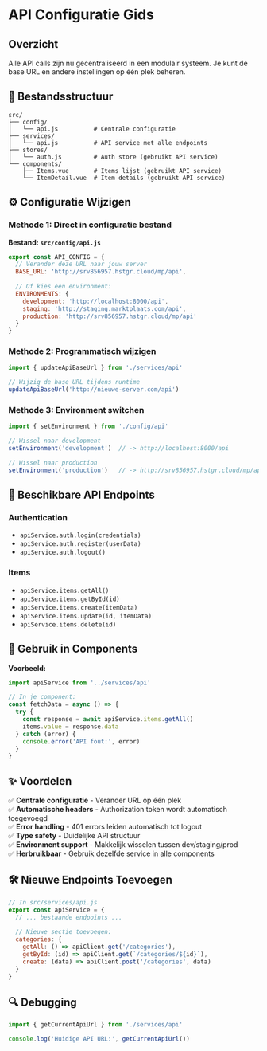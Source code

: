 # API Configuratie Gids

## Overzicht

Alle API calls zijn nu gecentraliseerd in een modulair systeem. Je kunt de base URL en andere instellingen op één plek beheren.

## 📁 Bestandsstructuur

```
src/
├── config/
│   └── api.js          # Centrale configuratie
├── services/
│   └── api.js          # API service met alle endpoints
├── stores/
│   └── auth.js         # Auth store (gebruikt API service)
└── components/
    ├── Items.vue       # Items lijst (gebruikt API service)
    └── ItemDetail.vue  # Item details (gebruikt API service)
```

## ⚙️ Configuratie Wijzigen

### Methode 1: Direct in configuratie bestand

**Bestand: `src/config/api.js`**

```javascript
export const API_CONFIG = {
  // Verander deze URL naar jouw server
  BASE_URL: 'http://srv856957.hstgr.cloud/mp/api',
  
  // Of kies een environment:
  ENVIRONMENTS: {
    development: 'http://localhost:8000/api',
    staging: 'http://staging.marktplaats.com/api', 
    production: 'http://srv856957.hstgr.cloud/mp/api'
  }
}
```

### Methode 2: Programmatisch wijzigen

```javascript
import { updateApiBaseUrl } from './services/api'

// Wijzig de base URL tijdens runtime
updateApiBaseUrl('http://nieuwe-server.com/api')
```

### Methode 3: Environment switchen

```javascript
import { setEnvironment } from './config/api'

// Wissel naar development
setEnvironment('development')  // -> http://localhost:8000/api

// Wissel naar production  
setEnvironment('production')   // -> http://srv856957.hstgr.cloud/mp/api
```

## 🔧 Beschikbare API Endpoints

### Authentication
- `apiService.auth.login(credentials)`
- `apiService.auth.register(userData)`
- `apiService.auth.logout()`

### Items
- `apiService.items.getAll()`
- `apiService.items.getById(id)`
- `apiService.items.create(itemData)`
- `apiService.items.update(id, itemData)`
- `apiService.items.delete(id)`

## 🚀 Gebruik in Components

**Voorbeeld:**

```javascript
import apiService from '../services/api'

// In je component:
const fetchData = async () => {
  try {
    const response = await apiService.items.getAll()
    items.value = response.data
  } catch (error) {
    console.error('API fout:', error)
  }
}
```

## ✨ Voordelen

✅ **Centrale configuratie** - Verander URL op één plek  
✅ **Automatische headers** - Authorization token wordt automatisch toegevoegd  
✅ **Error handling** - 401 errors leiden automatisch tot logout  
✅ **Type safety** - Duidelijke API structuur  
✅ **Environment support** - Makkelijk wisselen tussen dev/staging/prod  
✅ **Herbruikbaar** - Gebruik dezelfde service in alle components  

## 🛠️ Nieuwe Endpoints Toevoegen

```javascript
// In src/services/api.js
export const apiService = {
  // ... bestaande endpoints ...
  
  // Nieuwe sectie toevoegen:
  categories: {
    getAll: () => apiClient.get('/categories'),
    getById: (id) => apiClient.get(`/categories/${id}`),
    create: (data) => apiClient.post('/categories', data)
  }
}
```

## 🔍 Debugging

```javascript
import { getCurrentApiUrl } from './services/api'

console.log('Huidige API URL:', getCurrentApiUrl())
``` 
